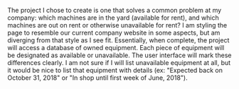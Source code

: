 The project I chose to create is one that solves a common problem at my company: which machines are in the yard (available for rent), and which machines are out on rent or otherwise unavailable for rent? I am styling the page to resemble our current company website in some aspects, but am diverging from that style as I see fit. Essentially, when complete, the project will access a database of owned equipment. Each piece of equipment will be designated as available or unavailable. The user interface will mark these differences clearly. I am not sure if I will list unavailable equipment at all, but it would be nice to list that equipment with details (ex: "Expected back on October 31, 2018" or "In shop until first week of June, 2018"). 
